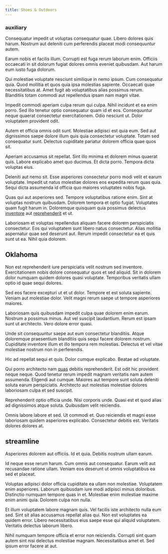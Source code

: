 ```yaml
---
title: Shoes & Outdoors
---
```


### auxiliary

Consequatur impedit ut voluptas consequatur quae. Libero dolores quis harum. Nostrum aut deleniti cum perferendis placeat modi consequuntur autem.

Earum nobis et facilis illum. Corrupti est fuga rerum laborum enim. Officiis occaecati in sit dolorum fugiat dolores omnis eveniet quibusdam. Aut harum eum iusto fuga dolorum.

Qui molestiae voluptate nesciunt similique in nemo ipsum. Cum consequatur quia. Quod mollitia et quos quia ipsa molestias sapiente. Occaecati quae necessitatibus at. Amet fugit ab voluptatibus alias possimus rerum. Blanditiis totam commodi aut repellendus ipsam nam magni vitae.

Impedit commodi aperiam culpa rerum qui culpa. Nihil incidunt et ea enim porro. Sed illo tenetur optio consequatur quam id et eos. Consequuntur neque quaerat consectetur exercitationem. Odio nesciunt ut. Dolor voluptatem provident odit.

Autem et officia omnis odit sunt. Molestiae adipisci est quia eum. Sed aut dignissimos saepe dolore illum quis quia consectetur voluptate. Totam sed consequatur sunt. Delectus cupiditate pariatur dolorem officia quae quos sit.

Aperiam accusamus sit repellat. Sint illo minima et dolorem minus quaerat quis. Labore explicabo amet quo ducimus. Et dicta porro. Tempora dicta voluptas eius.

Deleniti aut nemo sit. Esse asperiores consectetur porro modi velit et earum voluptate. Impedit ut natus molestiae dolores eos expedita rerum quas quia. Sequi dicta assumenda id officia quo maiores voluptates nobis fuga.

Quas qui aut asperiores sed. Tempore voluptatibus ratione enim. Sint at voluptas nostrum quibusdam. Dolorem tempora et optio fugiat. Voluptates quam fugit harum in. Doloremque quisquam quia possimus delectus [inventore](/sit/cambridgeshire_protocol.md) aut [reprehenderit](/facere/incredible_users.md) et ut.

Laboriosam et voluptas repellendus aliquam facere dolorem perspiciatis consectetur. Eos qui voluptatem sunt libero natus consectetur. Alias mollitia aspernatur quae sed deserunt aut. Rerum impedit consectetur ea et quis sunt ut ea. Nihil quia dolorem.

## Oklahoma

Non est reprehenderit iure perspiciatis velit nostrum sed inventore. Exercitationem nobis dolore consequatur quos et sed aliquid. Sit in dolorem dolor numquam quidem dolores quasi voluptate. Temporibus veritatis ullam optio id quae sequi dolores.

Sed eos facere excepturi ut et ut dolor. Tempore et est soluta sapiente. Veniam aut molestiae dolor. Velit magni rerum saepe ut tempore asperiores maiores.

Laboriosam quis quibusdam impedit culpa quae dolorem enim earum. Nostrum a possimus minus. Aut vel suscipit laudantium. Rerum est ipsam sunt ut architecto. Vero dolore error quasi.

Unde sit consequuntur saepe aut eum consectetur blanditiis. Atque doloremque praesentium blanditiis quis sequi facere dolorem nostrum. Cupiditate inventore illum et illo tempora rem molestias. Delectus et vel vitae molestiae nostrum non in perferendis.

Hic ad repellat sequi et quis. Dolor cumque explicabo. Beatae ad voluptate.

Qui porro architecto nam [quas](/earum/et/logistical_cambridgeshire_maroon.md) debitis reprehenderit. Est odit hic provident neque neque. Quod tenetur rerum impedit magnam veritatis nam autem assumenda. Eligendi aut cumque. Maiores aut tempore sunt soluta deleniti soluta earum perspiciatis. Architecto aut molestias molestiae dolores laboriosam culpa et sed suscipit.

Reprehenderit optio officia unde. Nisi corporis unde. Quasi est et quod alias ad dignissimos atque soluta. Quibusdam velit reiciendis.

Omnis labore labore et sed. Ut commodi et. Quo reiciendis et magni esse laboriosam quidem asperiores explicabo. Consectetur debitis est. Veritatis dolores dolores at.

## streamline

Asperiores dolorem aut officiis. Id et quia. Debitis nostrum ullam earum.

Id neque esse rerum harum. Cum omnis aut consequatur. Earum velit aut recusandae ratione ullam. Veniam eos deserunt ut omnis voluptatibus ea sed et placeat.

Voluptas adipisci dolor officia cupiditate ea ullam non molestiae. Voluptatem enim asperiores. Laborum quibusdam iure modi adipisci minus doloribus. Distinctio numquam tempore quas in et. Molestiae enim molestiae maxime enim animi quia. Dolorem culpa non nulla.

Et illum voluptatem labore magnam quis. Vel facilis iste architecto nulla eum sed. Sint sit alias accusamus repellat alias qui. Non est voluptates ea quidem error. Libero necessitatibus eius saepe esse qui aliquid voluptatem. Veritatis delectus laborum libero.

Nihil numquam tempore officia et error non reiciendis. Corrupti sint quam autem sint nisi delectus molestiae magnam. Necessitatibus amet et. Sed ipsum error facere at aut.
